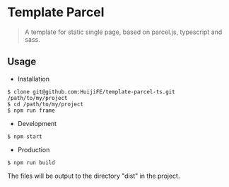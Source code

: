 # Template Parcel

> A template for static single page, based on parcel.js, typescript and sass.

## Usage

* Installation

```
$ clone git@github.com:HuijiFE/template-parcel-ts.git /path/to/my/project
$ cd /path/to/my/project
$ npm run frame
```

* Development

```
$ npm start
```

* Production

```
$ npm run build
```

The files will be output to the directory "dist" in the project.
